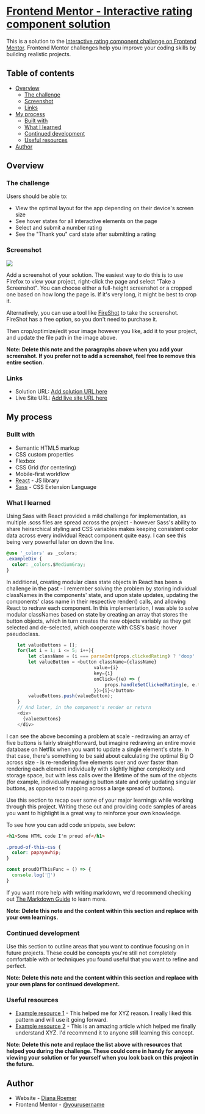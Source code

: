 # [Frontend Mentor - Interactive rating component solution](https://dianaroemer.github.io/Interactive-Rating-Component/)

This is a solution to the [Interactive rating component challenge on Frontend Mentor](https://www.frontendmentor.io/challenges/interactive-rating-component-koxpeBUmI). Frontend Mentor challenges help you improve your coding skills by building realistic projects. 

## Table of contents

- [Overview](#overview)
  - [The challenge](#the-challenge)
  - [Screenshot](#screenshot)
  - [Links](#links)
- [My process](#my-process)
  - [Built with](#built-with)
  - [What I learned](#what-i-learned)
  - [Continued development](#continued-development)
  - [Useful resources](#useful-resources)
- [Author](#author)


## Overview

### The challenge

Users should be able to:

- View the optimal layout for the app depending on their device's screen size
- See hover states for all interactive elements on the page
- Select and submit a number rating
- See the "Thank you" card state after submitting a rating

### Screenshot

![](./screenshot.jpg)

Add a screenshot of your solution. The easiest way to do this is to use Firefox to view your project, right-click the page and select "Take a Screenshot". You can choose either a full-height screenshot or a cropped one based on how long the page is. If it's very long, it might be best to crop it.

Alternatively, you can use a tool like [FireShot](https://getfireshot.com/) to take the screenshot. FireShot has a free option, so you don't need to purchase it. 

Then crop/optimize/edit your image however you like, add it to your project, and update the file path in the image above.

**Note: Delete this note and the paragraphs above when you add your screenshot. If you prefer not to add a screenshot, feel free to remove this entire section.**

### Links

- Solution URL: [Add solution URL here](https://github.com/dianaroemer/Interactive-Rating-Component)
- Live Site URL: [Add live site URL here](https://dianaroemer.github.io/Interactive-Rating-Component/)

## My process

### Built with

- Semantic HTML5 markup
- CSS custom properties
- Flexbox
- CSS Grid (for centering)
- Mobile-first workflow
- [React](https://reactjs.org/) - JS library
- [Sass](https://sass-lang.com//) - CSS Extension Language


### What I learned

Using Sass with React provided a mild challenge for implementation, as multiple .scss files are spread across the project - however Sass's ability to share heirarchical styling and CSS variables makes keeping consistent color data across every individual React component quite easy. I can see this being very powerful later on down the line.

```css
@use '_colors' as _colors;
.exampleDiv {
  color: _colors.$MediumGray;
}
```

In additional, creating modular class state objects in React has been a challenge in the past - I remember solving the problem by storing individual classNames in the components' state, and upon state updates, updating the components' class name in their respective render() calls, and allowing React to redraw each component. In this implementation, I was able to solve modular classNames based on state by creating an array that stores the button objects, which in turn creates the new objects variably as they get selected and de-selected, which cooperate with CSS's basic :hover pseudoclass. 

```js
    let valueButtons = [];
    for(let i = 1; i <= 5; i++){
        let className = (i === parseInt(props.clickedRating) ? 'doop' : 'valueButton');
        let valueButton = <button className={className}
                                value={i}
                                key={i}
                                onClick={(e) => {
                                    props.handleSetClickedRating(e, e.target.value)
                                }}>{i}</button>
        valueButtons.push(valueButton);
    }
    // And later, in the component's render or return
    <div>
      {valueButtons}
    </div>
```

I can see the above becoming a problem at scale - redrawing an array of five buttons is fairly straightforward, but imagine redrawing an entire movie database on Netflix when you want to update a single element's state. In that case, there's something to be said about calculating the optimal Big O across size - is re-rendering five elements over and over faster than rendering each element individually with slightly higher complexity and storage space, but with less calls over the lifetime of the sum of the objects (for example, individually managing button state and only updating singular buttons, as opposed to mapping across a large spread of buttons).


Use this section to recap over some of your major learnings while working through this project. Writing these out and providing code samples of areas you want to highlight is a great way to reinforce your own knowledge.

To see how you can add code snippets, see below:

```html
<h1>Some HTML code I'm proud of</h1>
```
```css
.proud-of-this-css {
  color: papayawhip;
}
```
```js
const proudOfThisFunc = () => {
  console.log('🎉')
}
```

If you want more help with writing markdown, we'd recommend checking out [The Markdown Guide](https://www.markdownguide.org/) to learn more.

**Note: Delete this note and the content within this section and replace with your own learnings.**

### Continued development

Use this section to outline areas that you want to continue focusing on in future projects. These could be concepts you're still not completely comfortable with or techniques you found useful that you want to refine and perfect.

**Note: Delete this note and the content within this section and replace with your own plans for continued development.**

### Useful resources

- [Example resource 1](https://www.example.com) - This helped me for XYZ reason. I really liked this pattern and will use it going forward.
- [Example resource 2](https://www.example.com) - This is an amazing article which helped me finally understand XYZ. I'd recommend it to anyone still learning this concept.

**Note: Delete this note and replace the list above with resources that helped you during the challenge. These could come in handy for anyone viewing your solution or for yourself when you look back on this project in the future.**

## Author

- Website - [Diana Roemer](https://github.com/dianaroemer)
- Frontend Mentor - [@yourusername](https://www.frontendmentor.io/profile/dominicroemer)